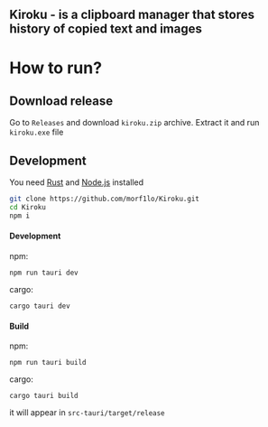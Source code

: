 ## Kiroku - is a clipboard manager that stores history of copied text and images

# How to run?

## Download release
Go to `Releases` and download `kiroku.zip` archive. Extract it and run `kiroku.exe` file

## Development

You need [Rust](https://rust-lang.org) and [Node.js](https://nodejs.org) installed

```bash
git clone https://github.com/morf1lo/Kiroku.git
cd Kiroku
npm i
```
#### Development
npm:
```
npm run tauri dev
```
cargo:
```
cargo tauri dev
```
#### Build
npm:
```
npm run tauri build
```
cargo:
```
cargo tauri build
```

it will appear in `src-tauri/target/release`
